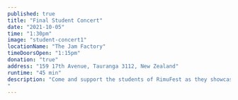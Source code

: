 ```yaml
---
published: true
title: "Final Student Concert"
date: "2021-10-05"
time: "1:30pm"
image: "student-concert1" 
locationName: "The Jam Factory"
timeDoorsOpen: "1:15pm"
donation: "true"
address: "159 17th Avenue, Tauranga 3112, New Zealand"
runtime: "45 min"
description: "Come and support the students of RimuFest as they showcase their hard work from this year's holiday programme. Students will be featured in the Viola ensemble led by Donald Maurice and in solo. 
"
---
```

